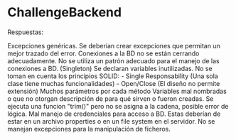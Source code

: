 # ChallengeBackend

Respuestas:

Excepciones genéricas. Se deberían crear excepciones que permitan un mejor trazado del error.
Conexiones a la BD no se están cerrando adecuadamente.
No se utiliza un patrón adecuado para el manejo de las conexiones a BD. (Singleton)
Se declaran variables inutilizadas.
No se toman en cuenta los principios SOLID: 
    - Single Responsability (Una sola clase tiene muchas funcionalidades)
    - Open/Close (El diseño no permite extensión)
Muchos parámetros por cada método
Variables mal nombradas o que no otorgan descripción de para qué sirven o fueron creadas.
Se ejecuta una funcion "trim()" pero no se asigna a la cadena, posible error de lógica.
Mal manejo de credenciales para acceso a BD. Estas deberían de estar en un archivo properties o en un file system en el servidor.
No se manejan excepciones para la manipulación de ficheros.
